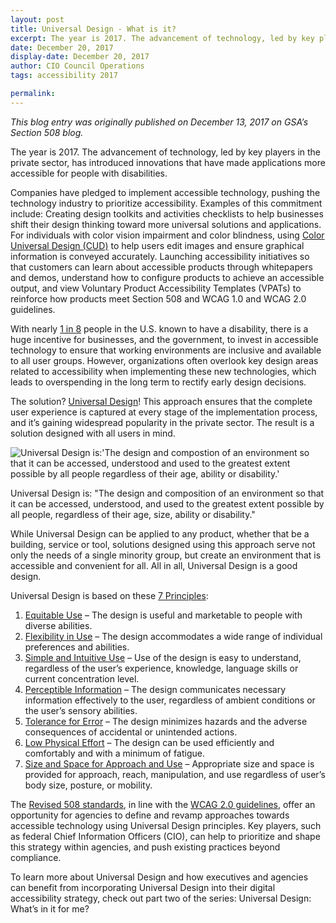 ```yaml
---
layout: post
title: Universal Design - What is it?
excerpt: The year is 2017. The advancement of technology, led by key players in the private sector, has introduced innovations that have made applications more accessible for people with disabilities. Companies have pledged to implement accessible technology, pushing the technology industry to prioritize accessibility.
date: December 20, 2017
display-date: December 20, 2017
author: CIO Council Operations
tags: accessibility 2017

permalink:
---
```

_This blog entry was originally published on December 13, 2017 on GSA’s Section 508 blog._

The year is 2017. The advancement of technology, led by key players in the private sector, has introduced innovations that have made applications more accessible for people with disabilities.

Companies have pledged to implement accessible technology, pushing the technology industry to prioritize accessibility. Examples of this commitment include:
Creating design toolkits and activities checklists to help businesses shift their design thinking toward more universal solutions and applications.
For individuals with color vision impairment and color blindness, using [Color Universal Design (CUD)](https://webcube-general.s3.amazonaws.com/eizo/media/contentassets/2015/10/09/handbook.pdf) to help users edit images and ensure graphical information is conveyed accurately.
Launching accessibility initiatives so that customers can learn about accessible products through whitepapers and demos, understand how to configure products to achieve an accessible output, and view Voluntary Product Accessibility Templates (VPATs) to reinforce how products meet Section 508 and WCAG 1.0 and WCAG 2.0 guidelines.

With nearly [1 in 8](https://disabilitycompendium.org/sites/default/files/user-uploads/2016_AnnualReport.pdf) people in the U.S. known to have a disability, there is a huge incentive for businesses, and the government, to invest in accessible technology to ensure that working environments are inclusive and available to all user groups. However, organizations often overlook key design areas related to accessibility when implementing these new technologies, which leads to overspending in the long term to rectify early design decisions.

The solution? [Universal Design](https://universaldesign.ie/What-is-Universal-Design/)! This approach ensures that the complete user experience is captured at every stage of the implementation process, and it’s gaining widespread popularity in the private sector. The result is a solution designed with all users in mind.

![Universal Design is:'The design and compostion of an environment so that it can be accessed, understood and used to the greatest extent possible by all people regardless of their age, ability or disability.'](https://s3.amazonaws.com/sitesusa/wp-content/uploads/var/www/html/sites/www/app/wordpress/wp-content/blogs.dir/1151/files/2017/12/UniversalDesign_Updated.png)

Universal Design is: "The design and composition of an environment so that it can be accessed, understood, and used to the greatest extent possible by all people, regardless of their age, size, ability or disability."

While Universal Design can be applied to any product, whether that be a building, service or tool, solutions designed using this approach serve not only the needs of a single minority group, but create an environment that is accessible and convenient for all. All in all, Universal Design is a good design.

Universal Design is based on these [7 Principles](https://universaldesign.ie/What-is-Universal-Design/The-7-Principles/7-Principals-.pdf):

1. [Equitable Use](https://universaldesign.ie/what-is-universal-design/the-7-principles/the-7-principles.html#p1) – The design is useful and marketable to people with diverse abilities.
2. [Flexibility in Use](https://universaldesign.ie/what-is-universal-design/the-7-principles/the-7-principles.html#p2) – The design accommodates a wide range of individual preferences and abilities.
3. [Simple and Intuitive Use](https://universaldesign.ie/what-is-universal-design/the-7-principles/the-7-principles.html#p3) – Use of the design is easy to understand, regardless of the user’s experience, knowledge, language skills or current concentration level.
4. [Perceptible Information](https://universaldesign.ie/what-is-universal-design/the-7-principles/the-7-principles.html#p4) – The design communicates necessary information effectively to the user, regardless of ambient conditions or the user’s sensory abilities.
5. [Tolerance for Error](https://universaldesign.ie/what-is-universal-design/the-7-principles/the-7-principles.html#p5) – The design minimizes hazards and the adverse consequences of accidental or unintended actions.
6. [Low Physical Effort](https://universaldesign.ie/what-is-universal-design/the-7-principles/the-7-principles.html#p6) – The design can be used efficiently and comfortably and with a minimum of fatigue.
7. [Size and Space for Approach and Use](https://universaldesign.ie/what-is-universal-design/the-7-principles/the-7-principles.html#p7) – Appropriate size and space is provided for approach, reach, manipulation, and use regardless of user’s body size, posture, or mobility.

The [Revised 508 standards](https://www.access-board.gov/ict/), in line with the [WCAG 2.0 guidelines](https://www.w3.org/WAI/intro/wcag), offer an opportunity for agencies to define and revamp approaches towards accessible technology using Universal Design principles. Key players, such as federal Chief Information Officers (CIO), can help to prioritize and shape this strategy within agencies, and push existing practices beyond compliance.

To learn more about Universal Design and how executives and agencies can benefit from incorporating Universal Design into their digital accessibility strategy, check out part two of the series: Universal Design: What’s in it for me?
